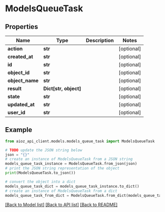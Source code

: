 # ModelsQueueTask


## Properties

Name | Type | Description | Notes
------------ | ------------- | ------------- | -------------
**action** | **str** |  | [optional] 
**created_at** | **str** |  | [optional] 
**id** | **str** |  | [optional] 
**object_id** | **str** |  | [optional] 
**object_name** | **str** |  | [optional] 
**result** | **Dict[str, object]** |  | [optional] 
**state** | **str** |  | [optional] 
**updated_at** | **str** |  | [optional] 
**user_id** | **str** |  | [optional] 

## Example

```python
from aioz_api_client.models.models_queue_task import ModelsQueueTask

# TODO update the JSON string below
json = "{}"
# create an instance of ModelsQueueTask from a JSON string
models_queue_task_instance = ModelsQueueTask.from_json(json)
# print the JSON string representation of the object
print(ModelsQueueTask.to_json())

# convert the object into a dict
models_queue_task_dict = models_queue_task_instance.to_dict()
# create an instance of ModelsQueueTask from a dict
models_queue_task_from_dict = ModelsQueueTask.from_dict(models_queue_task_dict)
```
[[Back to Model list]](../README.md#documentation-for-models) [[Back to API list]](../README.md#documentation-for-api-endpoints) [[Back to README]](../README.md)


